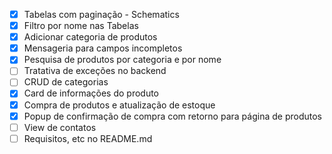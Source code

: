 - [x] Tabelas com paginação - Schematics
- [x] Filtro por nome nas Tabelas
- [x] Adicionar categoria de produtos
- [x] Mensageria para campos incompletos
- [x] Pesquisa de produtos por categoria e por nome
- [ ] Tratativa de exceções no backend
- [ ] CRUD de categorias
- [x] Card de informações do produto
- [x] Compra de produtos e atualização de estoque
- [x] Popup de confirmação de compra com retorno para página de produtos
- [ ] View de contatos
- [ ] Requisitos, etc no README.md
